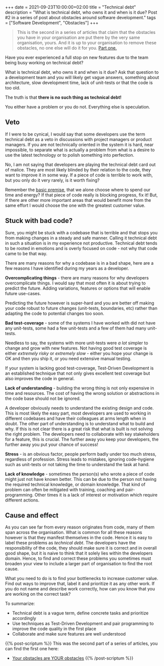 +++
date = 2021-09-23T10:00:00+02:00
title = "Technical debt"
description = "What is technical debt, who owns it and when is it due? Post #2 in a series of post about obstacles around software development."
tags = ["Software Development", "Obstacles"]
+++
> This is the second in a series of articles that claim that the obstacles you have in your organisation are put there by the very same organisation, yours. And it is up to your organisation to remove these obstacles, no one else will do it for you. [Part one.](/article/your-obstacles-are-your-obstacles/)

Have you ever experienced a full stop on new features due to the team being busy working on technical debt?

What is technical debt, who owns it and when is it due? Ask that question to a development team and you will likely get vague answers, something about architecture, slow development time, lack of unit-tests or that the code is too old.

The truth is that **there is no such thing as technical debt!**

You either have a problem or you do not. Everything else is speculation.

## Veto

If I were to be cynical, I would say that some developers use the term technical debt as a veto in discussions with project managers or product managers. If you are not technically oriented in the system it is hard, near impossible, to separate what is actually a problem from what is a desire to use the latest technology or to polish something into perfection.

No, I am not saying that developers are playing the technical debt card out of malice. They are most likely blinded by their relation to the code, they want to improve it in some way. If a piece of code is terrible to work with, but you only do it very rarely, is it worth fixing?

Remember the [basic premise](/article/your-obstacles-are-your-obstacles/), that we alone choose where to spend our time and energy? If that piece of code really is blocking progress, fix it! But, if there are other more important areas that would benefit more from the same effort I would choose the one with the greatest customer value.

## Stuck with bad code?

Sure, you might be stuck with a codebase that is terrible and that stops you from making changes in a steady and safe manner. Calling it technical debt in such a situation is in my experience not productive. Technical debt tends to be rooted in emotions and is overly focused on code - not why that code came to be that way.

There are many reasons for why a codebase is in a bad shape, here are a few reasons I have identified during my years as a developer.

**Overcomplicating things** - there are many reasons for why developers overcomplicate things. I would say that most often it is about trying to predict the future. Adding variations, features or options that will enable future use-cases.

Predicting the future however is super-hard and you are better off making your code robust to future changes (unit-tests, boundaries, etc) rather than adapting the code to potential changes too soon.

**Bad test-coverage** - some of the systems I have worked with did not have any unit-tests, some had a few unit-tests and a few of them had many unit-tests.

Needless to say, the systems with more unit-tests were _a lot_ simpler to change and grow with new features. Not having good test coverage is either _extremely risky_ or _extremely slow_ - either you hope your change is OK and then you ship it, or you need extensive manual testing.

If your system is lacking good test-coverage, Test-Driven Development is an established technique that not only gives excellent test coverage but also improves the code in general.

**Lack of understanding** - building the wrong thing is not only expensive in time and resources. The cost of having the wrong solution or abstractions in the code base should not be ignored.

A developer obviously needs to understand the existing design and code. This is most likely the easy part, most developers are used to working in different codebases and have their colleagues at arms length when in doubt. The other part of understanding is to understand what to build and why. If this is not clear there is a great risk that what is built is not solving the right problem. The developers need to collaborate with key stakeholders for a feature, this is crucial. The further away you keep your developers, the further away you put your chance of success!

**Stress** - is an obvious factor, people perform badly under too much stress, regardless of profession. Stress leads to mistakes, ignoring code-hygiene such as unit-tests or not taking the time to understand the task at hand.

**Lack of knowledge** - sometimes the person(s) who wrote a piece of code might just not have known better. This can be due to the person not having the required technical knowledge, or domain knowledge. That kind of problem can often be mitigated with training, coaching and pair-programming. Other times it is a lack of interest or motivation which require different actions.

## Cause and effect

As you can see far from every reason originates from code, many of them span across the organisation. What is common for all these reasons however is that they manifest themselves in the code. Hence it is easy to label these problems as _technical debt_. The developers have the responsibility of the code, they should make sure it is correct and in overall good shape, but it is naive to think that it solely lies within the developers domain. Hence, to find and correct these problems you sometimes must broaden your view to include a larger part of organisation to find the root cause.

What you need to do is to find your bottlenecks to increase customer value. Find out ways to improve that, label it and prioritize it as any other work. If you do not name and describe work correctly, how can you know that you are working on the correct task?

To summarize:

- Technical debt is a vague term, define concrete tasks and prioritize accordingly
- Use techniques as Test-Driven Development and pair programming to improve the code quality in the first place
- Collaborate and make sure features are well understood

{{% post-scriptum %}}
This was the second part of a series of articles, you can find the first one here:
- [Your obstacles are YOUR obstacles](/article/your-obstacles-are-your-obstacles/)
{{% /post-scriptum %}}
